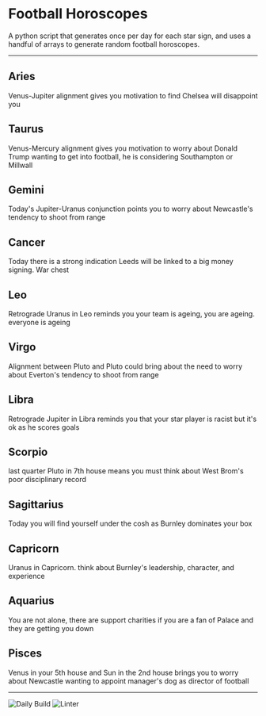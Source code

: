 # Football Horoscopes

A python script that generates once per day for each star sign, and uses a handful of arrays to generate random football horoscopes.

---

<!-- horoscopes_item starts -->
<h2>Aries</h2><p>Venus-Jupiter alignment gives you motivation to find Chelsea will disappoint you</p><h2>Taurus</h2><p>Venus-Mercury alignment gives you motivation to worry about Donald Trump wanting to get into football, he is considering Southampton or Millwall</p><h2>Gemini</h2><p>Today's Jupiter-Uranus conjunction points you to worry about Newcastle's tendency to shoot from range</p><h2>Cancer</h2><p>Today there is a strong indication Leeds will be linked to a big money signing. War chest</p><h2>Leo</h2><p>Retrograde Uranus in Leo reminds you your team is ageing, you are ageing. everyone is ageing</p><h2>Virgo</h2><p>Alignment between Pluto and Pluto could bring about the need to worry about Everton's tendency to shoot from range</p><h2>Libra</h2><p>Retrograde Jupiter in Libra reminds you that your star player is racist but it's ok as he scores goals</p><h2>Scorpio</h2><p>last quarter Pluto in 7th house means you must think about West Brom's poor disciplinary record</p><h2>Sagittarius</h2><p>Today you will find yourself under the cosh as Burnley dominates your box</p><h2>Capricorn</h2><p>Uranus in Capricorn. think about Burnley's leadership, character, and experience</p><h2>Aquarius</h2><p>You are not alone, there are support charities if you are a fan of Palace and they are getting you down</p><h2>Pisces</h2><p>Venus in your 5th house and Sun in the 2nd house brings you to worry about Newcastle wanting to appoint manager's dog as director of football</p>
<!-- horoscopes_item ends -->

---

![Daily Build](https://github.com/MatBenfield/horofootball.thechels.uk/workflows/Daily%20Build/badge.svg) ![Linter](https://github.com/MatBenfield/horofootball.thechels.uk/workflows/Linter/badge.svg)
